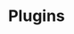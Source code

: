 ---
id: quick-start-plugins
title: Plugins
sidebar_label: Plugins
previous_page: quick-start-usage
next_page: quick-start-examples
---
